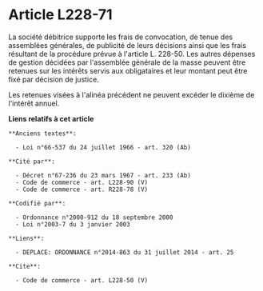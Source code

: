 # Article L228-71

La société débitrice supporte les frais de convocation, de tenue des assemblées générales, de publicité de leurs décisions
ainsi que les frais résultant de la procédure prévue à l'article L. 228-50. Les autres dépenses de gestion décidées par
l'assemblée générale de la masse peuvent être retenues sur les intérêts servis aux obligataires et leur montant peut être
fixé par décision de justice. 

Les retenues visées à l'alinéa précédent ne peuvent excéder le dixième de l'intérêt annuel.

**Liens relatifs à cet article**

	**Anciens textes**:

	  - Loi n°66-537 du 24 juillet 1966 - art. 320 (Ab)

	**Cité par**:

	  - Décret n°67-236 du 23 mars 1967 - art. 233 (Ab)
	  - Code de commerce - art. L228-90 (V)
	  - Code de commerce - art. R228-78 (V)

	**Codifié par**:

	  - Ordonnance n°2000-912 du 18 septembre 2000
	  - Loi n°2003-7 du 3 janvier 2003

	**Liens**:

	  - DEPLACE: ORDONNANCE n°2014-863 du 31 juillet 2014 - art. 25

	**Cite**:

	  - Code de commerce - art. L228-50 (V)
